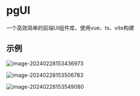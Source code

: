 # pgUI
一个高效简单的前端UI组件库，使用vue、ts、vite构建
## 示例

![image-20240228153436973](https://kstar-1253855093.cos.ap-nanjing.myqcloud.com/baguwen1.0/image-20240228153436973.png)

![image-20240228153506783](https://kstar-1253855093.cos.ap-nanjing.myqcloud.com/baguwen1.0/image-20240228153506783.png)

![image-20240228153549080](https://kstar-1253855093.cos.ap-nanjing.myqcloud.com/baguwen1.0/image-20240228153549080.png)
